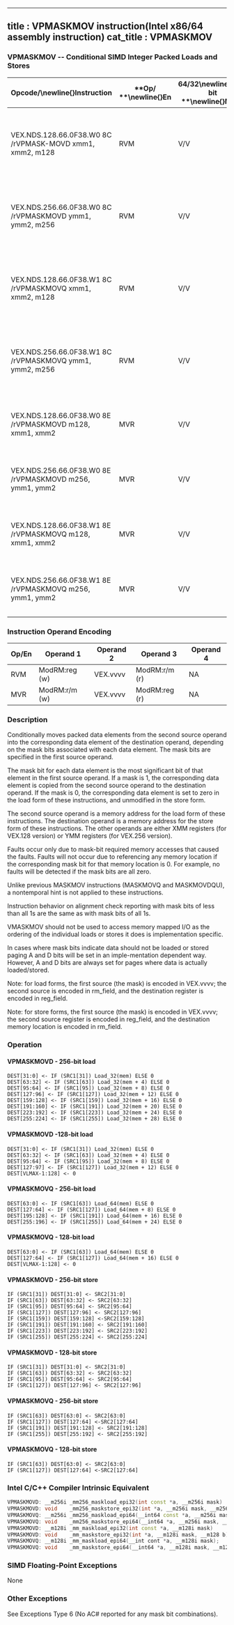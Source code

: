----------------------------
title : VPMASKMOV instruction(Intel x86/64 assembly instruction)
cat_title : VPMASKMOV
----------------------------
### VPMASKMOV -- Conditional SIMD Integer Packed Loads and Stores


|**Opcode/**\newline{}**Instruction**|**Op/ **\newline{}**En**|**64/32**\newline{}**-bit **\newline{}**Mode**|**CPUID **\newline{}**Feature **\newline{}**Flag**|**Description**|
|------------------------------------|------------------------|----------------------------------------------|--------------------------------------------------|---------------|
|VEX.NDS.128.66.0F38.W0 8C /rVPMASK-MOVD xmm1, xmm2, m128|RVM|V/V|AVX2|Conditionally load dword values from m128 using mask in xmm2 and store in xmm1.|
|VEX.NDS.256.66.0F38.W0 8C /rVPMASKMOVD ymm1, ymm2, m256|RVM|V/V|AVX2|Conditionally load dword values from m256 using mask in ymm2 and store in ymm1.|
|VEX.NDS.128.66.0F38.W1 8C /rVPMASKMOVQ xmm1, xmm2, m128|RVM|V/V|AVX2|Conditionally load qword values from m128 using mask in xmm2 and store in xmm1.|
|VEX.NDS.256.66.0F38.W1 8C /rVPMASKMOVQ ymm1, ymm2, m256|RVM|V/V|AVX2|Conditionally load qword values from m256 using mask in ymm2 and store in ymm1.|
|VEX.NDS.128.66.0F38.W0 8E /rVPMASKMOVD m128, xmm1, xmm2|MVR|V/V|AVX2|Conditionally store dword values from xmm2 using mask in xmm1.|
|VEX.NDS.256.66.0F38.W0 8E /rVPMASKMOVD m256, ymm1, ymm2|MVR|V/V|AVX2|Conditionally store dword values from ymm2 using mask in ymm1.|
|VEX.NDS.128.66.0F38.W1 8E /rVPMASKMOVQ m128, xmm1, xmm2|MVR|V/V|AVX2|Conditionally store qword values from xmm2 using mask in xmm1.|
|VEX.NDS.256.66.0F38.W1 8E /rVPMASKMOVQ m256, ymm1, ymm2|MVR|V/V|AVX2|Conditionally store qword values from ymm2 using mask in ymm1.|
### Instruction Operand Encoding


|Op/En|Operand 1|Operand 2|Operand 3|Operand 4|
|-----|---------|---------|---------|---------|
|RVM|ModRM:reg (w)|VEX.vvvv|ModRM:r/m (r)|NA|
|MVR|ModRM:r/m (w)|VEX.vvvv|ModRM:reg (r)|NA|
### Description


Conditionally moves packed data elements from the second source operand into the corresponding data element of the destination operand, depending on the mask bits associated with each data element. The mask bits are specified in the first source operand. 

The mask bit for each data element is the most significant bit of that element in the first source operand. If a mask is 1, the corresponding data element is copied from the second source operand to the destination operand. If the mask is 0, the corresponding data element is set to zero in the load form of these instructions, and unmodified in the store form. 

The second source operand is a memory address for the load form of these instructions. The destination operand is a memory address for the store form of these instructions. The other operands are either XMM registers (for VEX.128 version) or YMM registers (for VEX.256 version).

Faults occur only due to mask-bit required memory accesses that caused the faults. Faults will not occur due to referencing any memory location if the corresponding mask bit for that memory location is 0. For example, no faults will be detected if the mask bits are all zero.

Unlike previous MASKMOV instructions (MASKMOVQ and MASKMOVDQU), a nontemporal hint is not applied to these instructions.

Instruction behavior on alignment check reporting with mask bits of less than all 1s are the same as with mask bits of all 1s.



VMASKMOV should not be used to access memory mapped I/O as the ordering of the individual loads or stores it does is implementation specific. 

In cases where mask bits indicate data should not be loaded or stored paging A and D bits will be set in an imple-mentation dependent way. However, A and D bits are always set for pages where data is actually loaded/stored.

Note: for load forms, the first source (the mask) is encoded in VEX.vvvv; the second source is encoded in rm_field, and the destination register is encoded in reg_field.

Note: for store forms, the first source (the mask) is encoded in VEX.vvvv; the second source register is encoded in reg_field, and the destination memory location is encoded in rm_field.


### Operation
#### VPMASKMOVD - 256-bit load
```info-verb
DEST[31:0] <-  IF (SRC1[31]) Load_32(mem) ELSE 0 
DEST[63:32] <-  IF (SRC1[63]) Load_32(mem + 4) ELSE 0 
DEST[95:64]  <- IF (SRC1[95]) Load_32(mem + 8) ELSE 0 
DEST[127:96]  <- IF (SRC1[127]) Load_32(mem + 12) ELSE 0 
DEST[159:128] <-  IF (SRC1[159]) Load_32(mem + 16) ELSE 0 
DEST[191:160]  <- IF (SRC1[191]) Load_32(mem + 20) ELSE 0 
DEST[223:192]  <- IF (SRC1[223]) Load_32(mem + 24) ELSE 0 
DEST[255:224] <-  IF (SRC1[255]) Load_32(mem + 28) ELSE 0 
```
#### VPMASKMOVD -128-bit load 
```info-verb
DEST[31:0] <-  IF (SRC1[31]) Load_32(mem) ELSE 0 
DEST[63:32] <-  IF (SRC1[63]) Load_32(mem + 4) ELSE 0 
DEST[95:64] <-  IF (SRC1[95]) Load_32(mem + 8) ELSE 0 
DEST[127:97] <-  IF (SRC1[127]) Load_32(mem + 12) ELSE 0 
DEST[VLMAX-1:128] <-  0
```
#### VPMASKMOVQ - 256-bit load
```info-verb
DEST[63:0]  <- IF (SRC1[63]) Load_64(mem) ELSE 0 
DEST[127:64]  <- IF (SRC1[127]) Load_64(mem + 8) ELSE 0 
DEST[195:128] <-  IF (SRC1[191]) Load_64(mem + 16) ELSE 0 
DEST[255:196]  <- IF (SRC1[255]) Load_64(mem + 24) ELSE 0 
```
#### VPMASKMOVQ - 128-bit load 
```info-verb
DEST[63:0] <-  IF (SRC1[63]) Load_64(mem) ELSE 0 
DEST[127:64] <-  IF (SRC1[127]) Load_64(mem + 16) ELSE 0
DEST[VLMAX-1:128] <-  0
```
#### VPMASKMOVD - 256-bit store
```info-verb
IF (SRC1[31]) DEST[31:0] <-  SRC2[31:0] 
IF (SRC1[63]) DEST[63:32] <-  SRC2[63:32] 
IF (SRC1[95]) DEST[95:64] <-  SRC2[95:64] 
IF (SRC1[127]) DEST[127:96] <-  SRC2[127:96] 
IF (SRC1[159]) DEST[159:128]  <-SRC2[159:128] 
IF (SRC1[191]) DEST[191:160]  <- SRC2[191:160] 
IF (SRC1[223]) DEST[223:192]  <- SRC2[223:192] 
IF (SRC1[255]) DEST[255:224]  <- SRC2[255:224] 
```
#### VPMASKMOVD - 128-bit store
```info-verb
IF (SRC1[31]) DEST[31:0] <-  SRC2[31:0] 
IF (SRC1[63]) DEST[63:32]  <- SRC2[63:32] 
IF (SRC1[95]) DEST[95:64] <-  SRC2[95:64] 
IF (SRC1[127]) DEST[127:96] <-  SRC2[127:96] 
```
#### VPMASKMOVQ - 256-bit store
```info-verb
IF (SRC1[63]) DEST[63:0] <-  SRC2[63:0] 
IF (SRC1[127]) DEST[127:64]  <-SRC2[127:64] 
IF (SRC1[191]) DEST[191:128] <-  SRC2[191:128] 
IF (SRC1[255]) DEST[255:192] <-  SRC2[255:192] 
```
#### VPMASKMOVQ - 128-bit store
```info-verb
IF (SRC1[63]) DEST[63:0] <-  SRC2[63:0] 
IF (SRC1[127]) DEST[127:64]  <-SRC2[127:64] 
```

### Intel C/C++ Compiler Intrinsic Equivalent

```cpp
VPMASKMOVD: __m256i _mm256_maskload_epi32(int const *a, __m256i mask)
VPMASKMOVD: void    _mm256_maskstore_epi32(int *a, __m256i mask, __m256i b)
VPMASKMOVQ: __m256i _mm256_maskload_epi64(__int64 const *a, __m256i mask);
VPMASKMOVQ: void    _mm256_maskstore_epi64(__int64 *a, __m256i mask, __m256d b);
VPMASKMOVD: __m128i _mm_maskload_epi32(int const *a, __m128i mask)
VPMASKMOVD: void    _mm_maskstore_epi32(int *a, __m128i mask, __m128 b)
VPMASKMOVQ: __m128i _mm_maskload_epi64(__int cont *a, __m128i mask);
VPMASKMOVQ: void    _mm_maskstore_epi64(__int64 *a, __m128i mask, __m128i b);
```
### SIMD Floating-Point Exceptions


None

### Other Exceptions


See Exceptions Type 6 (No AC# reported for any mask bit combinations).


